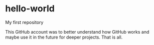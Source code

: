 hello-world
===========

My first repository

This GitHub account was to better understand how GitHub works and maybe use it in the future for deeper projects.  That is all.
